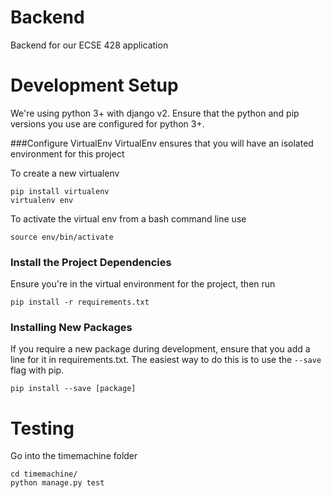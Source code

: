 # Backend
Backend for our ECSE 428 application

# Development Setup
We're using python 3+ with django v2. 
Ensure that the python and pip versions you use are configured 
for python 3+.

###Configure VirtualEnv
VirtualEnv ensures that you will have an isolated environment for this project

To create a new virtualenv
```
pip install virtualenv
virtualenv env
```

To activate the virtual env from a bash command line use
```
source env/bin/activate
```

### Install the Project Dependencies

Ensure you're in the virtual environment for the project, then run
```
pip install -r requirements.txt
```

### Installing New Packages

If you require a new package during development, ensure that you add a line for it in requirements.txt.
The easiest way to do this is to use the `--save` flag with pip.
```
pip install --save [package]
```

# Testing

Go into the timemachine folder

```
cd timemachine/
python manage.py test
```

